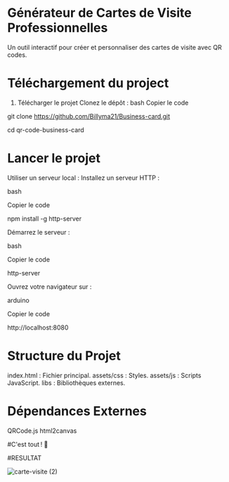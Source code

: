 # Générateur de Cartes de Visite Professionnelles
Un outil interactif pour créer et personnaliser des cartes de visite avec QR codes.

# Téléchargement du project

1. Télécharger le projet
Clonez le dépôt :
bash
Copier le code

git clone https://github.com/Billyma21/Business-card.git

cd qr-code-business-card

# Lancer le projet

Utiliser un serveur local :
Installez un serveur HTTP :

bash

Copier le code

npm install -g http-server

Démarrez le serveur :

bash

Copier le code

http-server

Ouvrez votre navigateur sur :

arduino

Copier le code

http://localhost:8080

# Structure du Projet

index.html : Fichier principal.
assets/css : Styles.
assets/js : Scripts JavaScript.
libs : Bibliothèques externes.

# Dépendances Externes

QRCode.js
html2canvas

#C'est tout ! 🎉




#RESULTAT 

![carte-visite (2)](https://github.com/user-attachments/assets/fa3ea7f8-ea57-46b3-aad7-e0f103a4ed0f)



